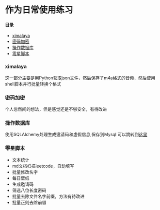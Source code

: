 作为日常使用练习
===========================

#### 目录

* [ximalaya](#ximalaya)
* [密码加密](#密码加密)
* [操作数据库](#操作数据库)
* [零星脚本](#零星脚本)

### ximalaya
这一部分主要是用Python获取json文件，然后保存了m4a格式的音频，然后使用shell脚本并行批量转换个格式

### 密码加密
个人忽然间的想法，但是感觉还是不够安全，有待改进

### 操作数据库
使用SQLAlchemy处理生成邀请码和虚假信息,保存到Mysql
可以跳转到[这里](https://github.com/Grizzy-bear/Python-Life/blob/master/%E6%93%8D%E4%BD%9C%E6%95%B0%E6%8D%AE%E5%BA%93/READE.md)

### 零星脚本
- 文本统计
- md文档扫描leetcode，自动填写
- 批量修改名字
- 每日壁纸
- 生成邀请码
- 筛选八位长度密码
- 批量去除文件名字前缀，方法有待改进
- 批量正则去除前缀